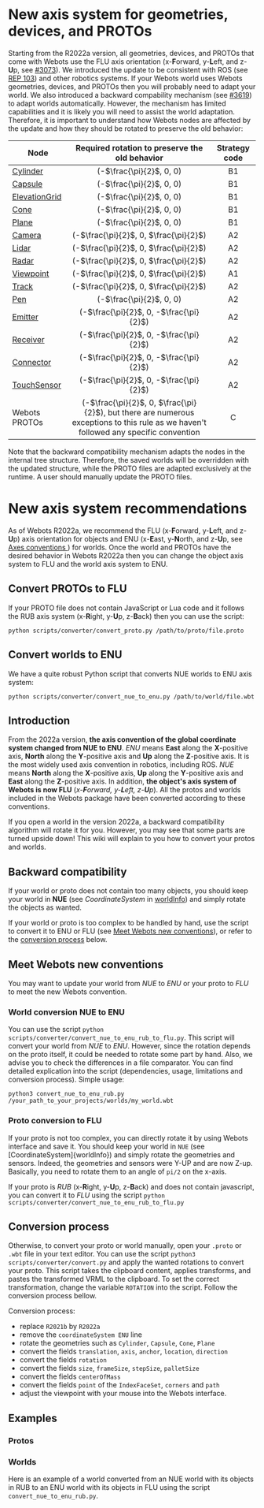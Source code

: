 # New axis system for geometries, devices, and PROTOs

Starting from the R2022a version, all geometries, devices, and PROTOs that come with Webots use the FLU axis orientation (x-**F**orward, y-**L**eft, and z-**U**p, see [#3073](https://github.com/cyberbotics/webots/pull/3073)).
We introduced the update to be consistent with ROS (see [REP 103](https://www.ros.org/reps/rep-0103.html)) and other robotics systems.
If your Webots world uses Webots geometries, devices, and PROTOs then you will probably need to adapt your world.
We also introduced a backward compability mechanism (see [#3619](https://github.com/cyberbotics/webots/pull/3619)) to adapt worlds automatically.
However, the mechanism has limited capabilities and it is likely you will need to assist the world adaptation.
Therefore, it is important to understand how Webots nodes are affected by the update and how they should be rotated to preserve the old behavior:

| Node | Required rotation to preserve the old behavior | Strategy code |
|---|:---:|:---:|
| [Cylinder](reference/cylinder.md) | (-$\frac{\pi}{2}$, 0, 0) | B1 |
| [Capsule](reference/capsule.md) | (-$\frac{\pi}{2}$, 0, 0) | B1 |
| [ElevationGrid](reference/elevationgrid.md) | (-$\frac{\pi}{2}$, 0, 0) | B1 |
| [Cone](reference/cone.md) | (-$\frac{\pi}{2}$, 0, 0) | B1 |
| [Plane](reference/plane.md) | (-$\frac{\pi}{2}$, 0, 0) | B1 |
| [Camera](reference/camera.md) | (-$\frac{\pi}{2}$, 0, $\frac{\pi}{2}$) | A2 |
| [Lidar](reference/lidar.md) | (-$\frac{\pi}{2}$, 0, $\frac{\pi}{2}$) | A2 |
| [Radar](reference/radar.md) | (-$\frac{\pi}{2}$, 0, $\frac{\pi}{2}$) | A2 |
| [Viewpoint](reference/viewpoint.md) | (-$\frac{\pi}{2}$, 0, $\frac{\pi}{2}$) | A1 |
| [Track](reference/track.md) | (-$\frac{\pi}{2}$, 0, $\frac{\pi}{2}$) | A2 |
| [Pen](reference/camera.md) | (-$\frac{\pi}{2}$, 0, 0) | A2 |
| [Emitter](reference/emitter.md) | (-$\frac{\pi}{2}$, 0, -$\frac{\pi}{2}$) | A2 |
| [Receiver](reference/receiver.md) | (-$\frac{\pi}{2}$, 0, -$\frac{\pi}{2}$) | A2 |
| [Connector](reference/connector.md) | (-$\frac{\pi}{2}$, 0, -$\frac{\pi}{2}$) | A2 |
| [TouchSensor](reference/touchsensor.md) | (-$\frac{\pi}{2}$, 0, -$\frac{\pi}{2}$) | A2 |
| Webots PROTOs | (-$\frac{\pi}{2}$, 0, $\frac{\pi}{2}$), but there are numerous exceptions to this rule as we haven't followed any specific convention | C |

Note that the backward compatibility mechanism adapts the nodes in the internal tree structure.
Therefore, the saved worlds will be overridden with the updated structure, while the PROTO files are adapted exclusively at the runtime.
A user should manually update the PROTO files.   

# New axis system recommendations

As of Webots R2022a, we recommend the FLU (x-**F**orward, y-**L**eft, and z-**U**p) axis orientation for objects and ENU (x-**E**ast, y-**N**orth, and z-**U**p, see [Axes conventions
](https://en.wikipedia.org/wiki/Axes_conventions)) for worlds.
Once the world and PROTOs have the desired behavior in Webots R2022a then you can change the object axis system to FLU and the world axis system to ENU.

## Convert PROTOs to FLU

If your PROTO file does not contain JavaScript or Lua code and it follows the RUB axis system (x-**R**ight, y-**U**p, z-**B**ack) then you can use the script:
```
python scripts/converter/convert_proto.py /path/to/proto/file.proto
```

## Convert worlds to ENU

We have a quite robust Python script that converts NUE worlds to ENU axis system:
```
python scripts/converter/convert_nue_to_enu.py /path/to/world/file.wbt
```


## Introduction

From the 2022a version, **the axis convention of the global coordinate system changed from NUE to ENU**. _ENU_ means **East** along the **X**-positive axis, **North** along the **Y**-positive axis and **Up** along the **Z**-positive axis. It is the most widely used axis convention in robotics, including ROS. _NUE_ means **North** along the **X**-positive axis, **Up** along the **Y**-positive axis and **East** along the **Z**-positive axis.
In addition, **the object's axis system of Webots is now FLU** (_x-**F**orward, y-**L**eft, z-**U**p_). All the protos and worlds included in the Webots package have been converted according to these conventions.

If you open a world in the version 2022a, a backward compatibility algorithm will rotate it for you. However, you may see that some parts are turned upside down!
This wiki will explain to you how to convert your protos and worlds.

## Backward compatibility

If your world or proto does not contain too many objects, you should keep your world in **NUE** (see _CoordinateSystem_ in [worldInfo](https://www.cyberbotics.com/doc/reference/worldinfo)) and simply rotate the objects as wanted.

If your world or proto is too complex to be handled by hand, use the script to convert it to ENU or FLU (see [Meet Webots new conventions](#meet-webots-new-conventions)), or refer to the [conversion process](#conversion-process) below.
## Meet Webots new conventions

You may want to update your world from _NUE_ to _ENU_ or your proto to _FLU_ to meet the new Webots convention.
### World conversion NUE to ENU

You can use the script `python scripts/converter/convert_nue_to_enu_rub_to_flu.py`. This script will convert your world from _NUE_ to _ENU_. However, since the rotation depends on the proto itself, it could be needed to rotate some part by hand. Also, we advise you to check the differences in a file comparator. You can find detailed explication into the script (dependencies, usage, limitations and conversion process).
Simple usage:
```
python3 convert_nue_to_enu_rub.py /your_path_to_your_projects/worlds/my_world.wbt
```

### Proto conversion to FLU

If your proto is not too complex, you can directly rotate it by using Webots interface and save it. You should keep your world in `NUE` (see [CoordinateSystem]{worldInfo}) and simply rotate the geometries and sensors. Indeed, the geometries and sensors were Y-UP and are now Z-up. Basically, you need to rotate them to an angle of `pi/2` on the x-axis.

If your proto is _RUB_ (x-**R**ight, y-**U**p, z-**B**ack) and does not contain javascript, you can convert it to _FLU_ using the script `python scripts/converter/convert_nue_to_enu_rub_to_flu.py`
## Conversion process

Otherwise, to convert your proto or world manually, open your `.proto` or `.wbt` file in your text editor. 
You can use the script `python3 scripts/converter/convert.py` and apply the wanted rotations to convert your proto. This script takes the clipboard content, applies transforms, and pastes the transformed VRML to the clipboard. To set the correct transformation, change the variable `ROTATION` into the script. Follow the conversion process bellow.

Conversion process:
- replace `R2021b` by `R2022a`
- remove the `coordinateSystem ENU` line
- rotate the geometries such as `Cylinder`, `Capsule`, `Cone`, `Plane`
- convert the fields `translation`, `axis`, `anchor`, `location`, `direction`
- convert the fields `rotation`
- convert the fields `size`, `frameSize`, `stepSize`, `palletSize`
- convert the fields `centerOfMass`
- convert the fields `point` of the `IndexFaceSet`, `corners` and `path`
- adjust the viewpoint with your mouse into the Webots interface.

## Examples

### Protos

### Worlds

Here is an example of a world converted from an NUE world with its objects in RUB to an ENU world with its objects in FLU using the script `convert_nue_to_enu_rub.py`.


